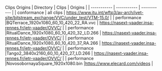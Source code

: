 Clips Origins
| Directory      | Clips      | Origins |
| ----------- | ----------- | ----------- |
| conformance     | all clips     | https://www.itu.int/wftp3/av-arch/jvet-site/bitstream_exchange/VVC/under_test/VTM-15.0/       |
| performance     |BQTerrace_1920x1080_60_10_420_22_RA.vvc     | https://nasext-vaader.insa-rennes.fr/ietr-vaader/OVVC/      |
| performance     |RitualDance_1920x1080_60_10_420_32_LD.266     | https://nasext-vaader.insa-rennes.fr/ietr-vaader/OVVC/      |
| performance     |RitualDance_1920x1080_60_10_420_37_RA.266     | https://nasext-vaader.insa-rennes.fr/ietr-vaader/OVVC/      |
| performance     |Tango2_3840x2160_60_10_420_27_LD.266     | https://nasext-vaader.insa-rennes.fr/ietr-vaader/OVVC/      |
| performance     |NovosobornayaSquare_1920x1080.bin  |https://www.elecard.com/videos      |
